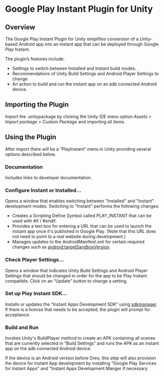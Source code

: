 # Google Play Instant Plugin for Unity

## Overview

The Google Play Instant Plugin for Unity simplifies conversion of a Unity-based Android app into an instant app that can be deployed through Google Play Instant.

The plugin’s features include:
 * Settings to switch between Installed and Instant build modes.
 * Recommendations of Unity Build Settings and Android Player Settings to change.
 * An action to build and run the instant app on an adb connected Android device.

## Importing the Plugin
Import the .unitypackage by clicking the Unity IDE menu option _Assets > Import package > Custom Package_ and importing all items.

## Using the Plugin
After import there will be a “PlayInstant” menu in Unity providing several options described below.

### Documentation
Includes links to developer documentation.

### Configure Instant or Installed...
Opens a window that enables switching between "Installed" and "Instant" development modes. Switching to "Instant" performs the following changes:
 * Creates a Scripting Define Symbol called PLAY_INSTANT that can be used with #if / #endif.
 * Provides a text box for entering a URL that can be used to launch the instant app once it's published in Google Play. (Note that this URL does not need to point to a real website during development.)
 * Manages updates to the AndroidManifest.xml for certain required changes such as [android:targetSandboxVersion](https://developer.android.com/guide/topics/manifest/manifest-element#targetSandboxVersion).

### Check Player Settings...
Opens a window that indicates Unity Build Settings and Android Player Settings that should be changed in order for the app to be Play Instant compatible. Click on an “Update” button to change a setting.

### Set up Play Instant SDK...
Installs or updates the “Instant Apps Development SDK” using [sdkmanager](https://developer.android.com/studio/command-line/sdkmanager). If there is a license that needs to be accepted, the plugin will prompt for acceptance.

### Build and Run

Invokes Unity's BuildPlayer method to create an APK containing all scenes that are currently selected in “Build Settings” and runs the APK as an instant app on the adb connected Android device.

If the device is an Android version before Oreo, this step will also provision the device for Instant App development by installing "Google Play Services for Instant Apps" and "Instant Apps Development Manger if necessary.
